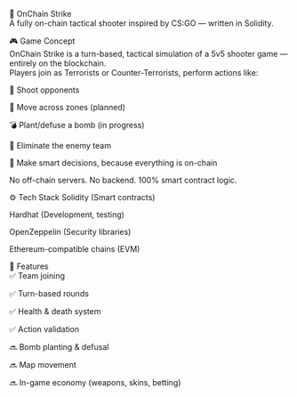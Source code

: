 🧨 OnChain Strike       
A fully on-chain tactical shooter inspired by CS:GO — written in Solidity.    
        
<!-- Заменишь ссылку на баннер позже -->  
  
🎮 Game Concept      
OnChain Strike is a turn-based, tactical simulation of a 5v5 shooter game — entirely on the blockchain.      
Players join as Terrorists or Counter-Terrorists, perform actions like:      
  
🔫 Shoot opponents
    
🚶 Move across zones (planned) 

💣 Plant/defuse a bomb (in progress)   
  
🎯 Eliminate the enemy team  
    
🧠 Make smart decisions, because everything is on-chain

No off-chain servers. No backend. 100% smart contract logic.

⚙️ Tech Stack
Solidity (Smart contracts)   

Hardhat (Development, testing)
  
OpenZeppelin (Security libraries)  

Ethereum-compatible chains (EVM)  

🚀 Features  
✅ Team joining

✅ Turn-based rounds

✅ Health & death system

✅ Action validation

🔜 Bomb planting & defusal  

🔜 Map movement

🔜 In-game economy (weapons, skins, betting)
